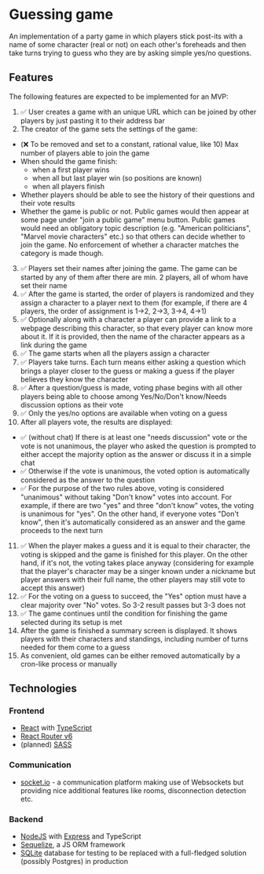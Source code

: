 # Guessing game
An implementation of a party game in which players stick post-its with a name of some character (real or not) on each other's foreheads and then take turns trying to guess who they are by asking simple yes/no questions.

## Features
The following features are expected to be implemented for an MVP:
1. ✅ User creates a game with an unique URL which can be joined by other players by just pasting it to their address bar
2. The creator of the game sets the settings of the game:
  - (❌ To be removed and set to a constant, rational value, like 10) Max number of players able to join the game
  - When should the game finish:
    - when a first player wins
    - when all but last player win (so positions are known)
    - when all players finish
  - Whether players should be able to see the history of their questions and their vote results
  - Whether the game is public or not. Public games would then appear at some page under "join a public game" menu button. Public games would need an obligatory topic description (e.g. "American politicians", "Marvel movie characters" etc.) so that others can decide whether to join the game. No enforcement of whether a character matches the category is made though.
3. ✅ Players set their names after joining the game. The game can be started by any of them after there are min. 2 players, all of whom have set their name
4. ✅ After the game is started, the order of players is randomized and they assign a character to a player next to them (for example, if there are 4 players, the order of assignment is 1→2, 2→3, 3→4, 4→1)
5. ✅ Optionally along with a character a player can provide a link to a webpage describing this character, so that every player can know more about it. If it is provided, then the name of the character appears as a link during the game
6. ✅ The game starts when all the players assign a character
7. ✅ Players take turns. Each turn means either asking a question which brings a player closer to the guess or making a guess if the player believes they know the character
8. ✅ After a question/guess is made, voting phase begins with all other players being able to choose among Yes/No/Don't know/Needs discussion options as their vote
9. ✅ Only the yes/no options are available when voting on a guess
10. After all players vote, the results are displayed:
  - ✅ (without chat) If there is at least one "needs discussion" vote or the vote is not unanimous, the player who asked the question is prompted to either accept the majority option as the answer or discuss it in a simple chat
  - ✅ Otherwise if the vote is unanimous, the voted option is automatically considered as the answer to the question
  - ✅ For the purpose of the two rules above, voting is considered "unanimous" without taking "Don't know" votes into account. For example, if there are two "yes" and three "don't know" votes, the voting is unanimous for "yes". On the other hand, if everyone votes "Don't know", then it's automatically considered as an answer and the game proceeds to the next turn
11. ✅ When the player makes a guess and it is equal to their character, the voting is skipped and the game is finished for this player. On the other hand, if it's not, the voting takes place anyway (considering for example that the player's character may be a singer known under a nickname but player answers with their full name, the other players may still vote to accept this answer)
12. ✅ For the voting on a guess to succeed, the "Yes" option must have a clear majority over "No" votes. So 3-2 result passes but 3-3 does not
13. ✅ The game continues until the condition for finishing the game selected during its setup is met
14. After the game is finished a summary screen is displayed. It shows players with their characters and standings, including number of turns needed for them come to a guess
15. As convenient, old games can be either removed automatically by a cron-like process or manually

## Technologies
### Frontend
- [React](https://reactjs.org/) with [TypeScript](https://www.typescriptlang.org/)
- [React Router v6](https://reactrouter.com/)
- (planned) [SASS](https://sass-lang.com/)

### Communication
- [socket.io](https://socket.io/) - a communication platform making use of Websockets but providing nice additional features like rooms, disconnection detection etc.

### Backend
- [NodeJS](https://nodejs.org/en/) with [Express](https://expressjs.com/) and TypeScript
- [Sequelize](https://sequelize.org/), a JS ORM framework
- [SQLite](https://www.sqlite.org/index.html) database for testing to be replaced with a full-fledged solution (possibly Postgres) in production
